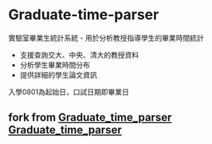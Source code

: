 # Graduate-time-parser

實驗室畢業生統計系統 - 用於分析教授指導學生的畢業時間統計


- 支援查詢交大、中央、清大的教授資料
- 分析學生畢業時間分布
- 提供詳細的學生論文資訊

入學0801為起始日，口試日期即畢業日

## fork from [Graduate_time_parser](https://github.com/DeNT15T/Graduate_time_parser) [Graduate_time_parser](https://github.com/frankxaio/Graduate_time_parser) 

